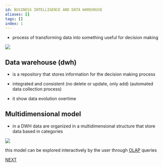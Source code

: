 ```yaml
---
id: BUSINESS INTELLIGENCE AND DATA WAREHOUSE
aliases: []
tags: []
index: 1
---
```


- process of transforming data into something useful for decision making

![](datamining/Pasted_image_20230928151132.png)

## Data warehouse (dwh)

- is a repository that stores information for the decision making process

- integrated and consistent (no delete or update, only add) (automated data collection process)

- it show data evolution overtime

## Multidimensional model

-  in a DWH data are organized in a multidimensional structure that store data based in categories

![](datamining/Pasted_image_20230928152914.png)

this model can be explored interactively by the user through [OLAP](datamining/olap.md) queries

 [NEXT](datamining/olap.md)
